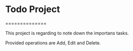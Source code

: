 # Todo Project
==============

This project is regarding to note down the importans tasks.

Provided operations are Add, Edit and Delete.
